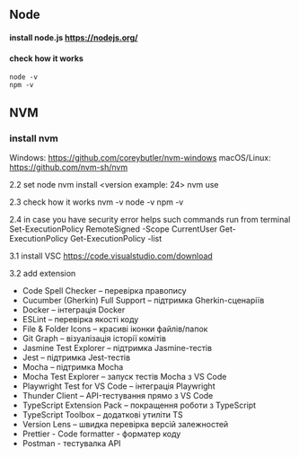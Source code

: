 ## Node

#### install node.js https://nodejs.org/

#### check how it works

```
node -v
npm -v
```

## NVM

### install nvm

Windows: https://github.com/coreybutler/nvm-windows
macOS/Linux: https://github.com/nvm-sh/nvm

2.2 set node
nvm install <version example: 24>
nvm use <version>

2.3 check how it works
nvm -v
node -v
npm -v

2.4 in case you have security error helps such commands run from terminal
Set-ExecutionPolicy RemoteSigned -Scope CurrentUser
Get-ExecutionPolicy
Get-ExecutionPolicy -list

3.1 install VSC https://code.visualstudio.com/download

3.2 add extension

- Code Spell Checker – перевірка правопису
- Cucumber (Gherkin) Full Support – підтримка Gherkin-сценаріїв
- Docker – інтеграція Docker
- ESLint – перевірка якості коду
- File & Folder Icons – красиві іконки файлів/папок
- Git Graph – візуалізація історії комітів
- Jasmine Test Explorer – підтримка Jasmine-тестів
- Jest – підтримка Jest-тестів
- Mocha – підтримка Mocha
- Mocha Test Explorer – запуск тестів Mocha з VS Code
- Playwright Test for VS Code – інтеграція Playwright
- Thunder Client – API-тестування прямо з VS Code
- TypeScript Extension Pack – покращення роботи з TypeScript
- TypeScript Toolbox – додаткові утиліти TS
- Version Lens – швидка перевірка версій залежностей
- Prettier - Code formatter - форматер коду
- Postman - тестувалка API
